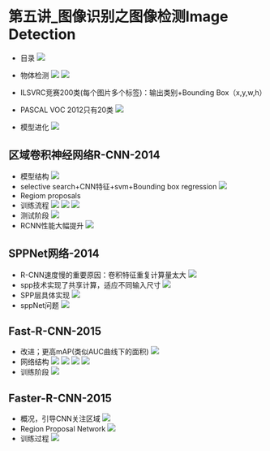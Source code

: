 # 第五讲_图像识别之图像检测Image Detection

- 目录
![](https://i.imgur.com/wxLiGQf.png)

- 物体检测
![](https://i.imgur.com/FzMV4lg.png)
![](https://i.imgur.com/ggt7bEo.png)
- ILSVRC竞赛200类(每个图片多个标签)：输出类别+Bounding Box（x,y,w,h）
- PASCAL VOC 2012只有20类
![](https://i.imgur.com/RlTboWN.png)
- 模型进化
![](https://i.imgur.com/QdVeMNB.png)

## 区域卷积神经网络R-CNN-2014

- 模型结构
![](https://i.imgur.com/sWzqbLB.png)
- selective search+CNN特征+svm+Bounding box regression
![](https://i.imgur.com/nFNUBAB.png)
- Regiom proposals
- 训练流程
![](https://i.imgur.com/bXTzWoh.png)
![](https://i.imgur.com/6z20Lf2.png)
![](https://i.imgur.com/3zhxTIW.png)
- 测试阶段
![](https://i.imgur.com/UKdzcx7.png)
- RCNN性能大幅提升
![](https://i.imgur.com/5B93Jzu.png)

## SPPNet网络-2014

- R-CNN速度慢的重要原因：卷积特征重复计算量太大
![](https://i.imgur.com/ivKtrPu.png)
- spp技术实现了共享计算，适应不同输入尺寸
![](https://i.imgur.com/iE1D7Kh.png)
- SPP层具体实现
![](https://i.imgur.com/g4sWMAj.png)
- sppNet问题
![](https://i.imgur.com/DIopWBM.png)

## Fast-R-CNN-2015

- 改进；更高mAP(类似AUC曲线下的面积)
![](https://i.imgur.com/B0QG6jV.png)
- 网络结构
![](https://i.imgur.com/0kUxynw.png)
![](https://i.imgur.com/5qoXc8W.png)
![](https://i.imgur.com/8yIskW0.png)
![](https://i.imgur.com/PBelkwe.png)
- 训练阶段
![](https://i.imgur.com/jxDrL7u.png)

## Faster-R-CNN-2015

- 概况，引导CNN关注区域
![](https://i.imgur.com/pJEAaAs.png)
- Region Proposal Network
![](https://i.imgur.com/hLuS9BZ.png)
- 训练过程
![](https://i.imgur.com/DXUyJQn.png)


